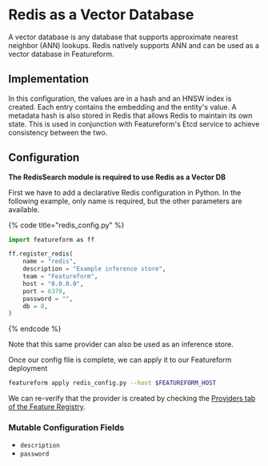 # Redis as a Vector Database

A vector database is any database that supports approximate nearest neighbor (ANN) lookups. Redis natively supports ANN and can be used as a vector database in Featureform.

## Implementation

In this configuration, the values are in a hash and an HNSW index is created. Each entry contains the embedding and the entity's value. A metadata hash is also stored in Redis that allows Redis to maintain its own state. This is used in conjunction with Featureform's Etcd service to achieve consistency between the two.&#x20;

## Configuration

**The RedisSearch module is required to use Redis as a Vector DB**

First we have to add a declarative Redis configuration in Python. In the following example, only name is required, but the other parameters are available.

{% code title="redis_config.py" %}

```python
import featureform as ff

ff.register_redis(
    name = "redis",
    description = "Example inference store",
    team = "Featureform",
    host = "0.0.0.0",
    port = 6379,
    password = "",
    db = 0,
)
```

{% endcode %}

Note that this same provider can also be used as an inference store.

Once our config file is complete, we can apply it to our Featureform deployment

```bash
featureform apply redis_config.py --host $FEATUREFORM_HOST
```

We can re-verify that the provider is created by checking the [Providers tab of the Feature Registry](../getting-started/exploring-the-feature-registry.md).

### Mutable Configuration Fields

* `description`
* `password`
